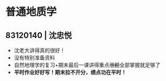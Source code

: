 # 普通地质学
##  83120140 | 沈忠悦
- 沈老大讲得真的很好！  
- 没有特别准备资料  
- 自然地理学的复习+期末最后一课讲得重点~~泄题~~全部掌握就足够了
- **平时作业好好写！期末拉不开分，绩点功在平时！**
